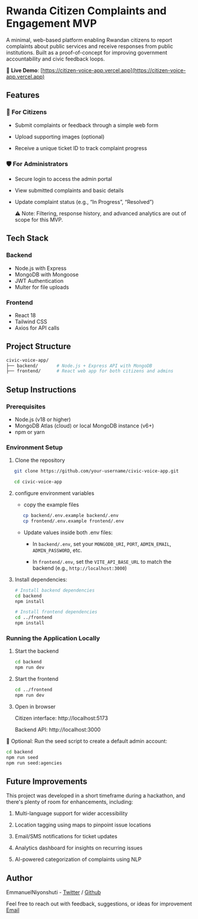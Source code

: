 # Rwanda  Citizen Complaints and Engagement MVP

A minimal, web-based platform enabling Rwandan citizens to report complaints about public services and receive responses from public institutions. Built as a proof-of-concept for improving government accountability and civic feedback loops.

🔗 **Live Demo**: [https://citizen-voice-app.vercel.app](https://citizen-voice-app.vercel.app)

## Features

### 👥 For Citizens
-  Submit complaints or feedback through a simple web form

-  Upload supporting images (optional)

-  Receive a unique ticket ID to track complaint progress

### 🛡️ For Administrators
-  Secure login to access the admin portal

-  View submitted complaints and basic details

-  Update complaint status (e.g., “In Progress”, “Resolved”)

   ⚠️ Note: Filtering, response history, and advanced analytics are out of scope for this MVP.

## Tech Stack

### Backend
- Node.js with Express
- MongoDB with Mongoose
- JWT Authentication
- Multer for file uploads

### Frontend
- React 18
- Tailwind CSS
- Axios for API calls

## Project Structure
```bash
civic-voice-app/
├── backend/       # Node.js + Express API with MongoDB
├── frontend/      # React web app for both citizens and admins

```

## Setup Instructions

### Prerequisites
- Node.js (v18 or higher)
- MongoDB Atlas (cloud) or local MongoDB instance (v6+)
- npm or yarn

### Environment Setup
1. Clone the repository
```bash
   git clone https://github.com/your-username/civic-voice-app.git

   cd civic-voice-app
   ```

2. configure environment variables
   -  copy the example files
   ```bash
      cp backend/.env.example backend/.env
      cp frontend/.env.example frontend/.env

   ```
   -  Update values inside both .env files:

      * In `backend/.env`, set your `MONGODB_URI`, `PORT`, `ADMIN_EMAIL`, `ADMIN_PASSWORD`, etc.

      * In `frontend/.env`, set the `VITE_API_BASE_URL` to match the backend (e.g., `http://localhost:3000`)

3. Install dependencies:
   ```bash
   # Install backend dependencies
   cd backend
   npm install

   # Install frontend dependencies
   cd ../frontend
   npm install
   ```

### Running the Application Locally
1. Start the backend

   ```bash
   cd backend
   npm run dev

2. Start the frontend

   ```bash
   cd ../frontend
   npm run dev
   ```
3. Open in browser

   Citizen interface: http://localhost:5173

   Backend API: http://localhost:3000

🧪 Optional: Run the seed script to create a default admin account:

   ```bash
   cd backend
   npm run seed
   npm run seed:agencies
   ```
## Future Improvements
This project was developed in a short timeframe during a hackathon, and there's plenty of room for enhancements, including:

1. Multi-language support for wider accessibility

2. Location tagging using maps to pinpoint issue locations

3. Email/SMS notifications for ticket updates

4. Analytics dashboard for insights on recurring issues

5. AI-powered categorization of complaints using NLP

## Author
EmmanuelNiyonshuti - [Twitter](https://x.com/NIYONSH77028058) / [Github](https://github.com/EmmanuelNiyonshuti)

Feel free to reach out with feedback, suggestions, or ideas for improvement [Email](emmanuelniyonshuti13@gmail.com)

